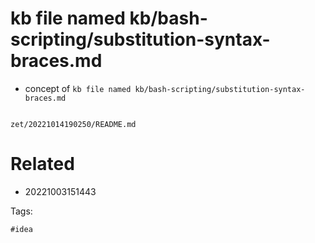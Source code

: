 # kb file named kb/bash-scripting/substitution-syntax-braces.md

- concept of `kb file named kb/bash-scripting/substitution-syntax-braces.md`

```
```

` zet/20221014190250/README.md `

# Related

- 20221003151443

Tags:

    #idea
